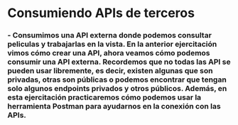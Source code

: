 # Consumiendo APIs de terceros

### - Consumimos una API externa donde podemos consultar peliculas y trabajarlas en la vista. En la anterior ejercitación vimos cómo crear una API, ahora veamos cómo podemos consumir una API externa. Recordemos que no todas las API se pueden usar libremente, es decir, existen algunas que son privadas, otras son públicas o podemos encontrar que tengan solo algunos endpoints privados y otros públicos. Además, en esta ejercitación practicaremos cómo podemos usar la herramienta Postman para ayudarnos en la conexión con las APIs.






